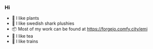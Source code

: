### Hi

- 🌱 I like plants
- 🦈 I like swedish shark plushies
- 📦 Most of my work can be found at <https://forgejo.comfy.city/emi>
- 🍵 I like tea
- 🚅 I like trains
